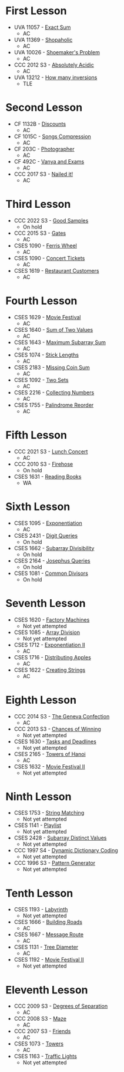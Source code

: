 # First Lesson

- UVA 11057 - [Exact Sum](https://onlinejudge.org/external/110/11057.pdf)
	- AC
- UVA 11369 - [Shopaholic](https://onlinejudge.org/external/113/11369.pdf)
	- AC
- UVA 10026 - [Shoemaker's Problem](https://onlinejudge.org/external/100/10026.pdf)
	- AC
- CCC 2012 S3 - [Absolutely Acidic](https://dmoj.ca/problem/ccc12s3)
	- AC
- UVA 13212 - [How many inversions](https://onlinejudge.org/external/132/13212.pdf)
	- TLE

# Second Lesson

- CF 1132B - [Discounts](https://codeforces.com/problemset/problem/1132/B)
	- AC
- CF 1015C - [Songs Compression](https://codeforces.com/problemset/problem/1015/C)
	- AC
- CF 203C - [Photographer](https://codeforces.com/contest/203/problem/C)
	- AC
- CF 492C - [Vanya and Exams](https://codeforces.com/contest/492/problem/C)
	- AC
- CCC 2017 S3 - [Nailed it!](https://dmoj.ca/problem/ccc17s3)
	- AC

# Third Lesson

- CCC 2022 S3 - [Good Samples](https://dmoj.ca/problem/ccc22s3)
	- On hold
- CCC 2015 S3 - [Gates](https://dmoj.ca/problem/ccc15s3)
	- AC
- CSES 1090 - [Ferris Wheel](https://cses.fi/problemset/task/1090)
	- AC
- CSES 1090 - [Concert Tickets](https://cses.fi/problemset/task/1091)
	- AC
- CSES 1619 - [Restaurant Customers](https://cses.fi/problemset/task/1619)
	- AC

# Fourth Lesson

- CSES 1629 - [Movie Festival](https://cses.fi/problemset/task/1629)
	- AC
- CSES 1640 - [Sum of Two Values](https://cses.fi/problemset/task/1640)
	- AC
- CSES 1643 - [Maximum Subarray Sum](https://cses.fi/problemset/task/1643)
	- AC
- CSES 1074 - [Stick Lengths](https://cses.fi/problemset/task/1074)
	- AC
- CSES 2183 - [Missing Coin Sum](https://cses.fi/problemset/task/2183)
	- AC
- CSES 1092 - [Two Sets](https://cses.fi/problemset/task/1092)
	- AC
- CSES 2216 - [Collecting Numbers](https://cses.fi/problemset/task/2216)
	- AC
- CSES 1755 - [Palindrome Reorder](https://cses.fi/problemset/task/1755)
	- AC

# Fifth Lesson

- CCC 2021 S3 - [Lunch Concert](https://dmoj.ca/problem/ccc21s3)
	- AC
- CCC 2010 S3 - [Firehose](https://dmoj.ca/problem/ccc10s3)
	- On hold
- CSES 1631 - [Reading Books](https://cses.fi/problemset/task/1631/)
	- WA

# Sixth Lesson

- CSES 1095 - [Exponentiation](https://cses.fi/problemset/task/1095/)
	- AC
- CSES 2431 - [Digit Queries](https://cses.fi/problemset/task/2431/)
	- On hold
- CSES 1662 - [Subarray Divisibility](https://cses.fi/problemset/task/1662)
	- On hold
- CSES 2164 - [Josephus Queries](https://cses.fi/problemset/task/2164)
	- On hold
- CSES 1081 - [Common Divisors](https://cses.fi/problemset/task/1081/)
	- On hold

# Seventh Lesson

- CSES 1620 - [Factory Machines](https://cses.fi/problemset/task/1620/)
	- Not yet attempted
- CSES 1085 - [Array Division](https://cses.fi/problemset/task/1085)
	- Not yet attempted
- CSES 1712 - [Exponentiation II](https://cses.fi/problemset/task/1712)
	- AC
- CSES 1716 - [Distributing Apples](https://cses.fi/problemset/task/1716)
	- AC
- CSES 1622 - [Creating Strings](https://cses.fi/problemset/task/1622)
	- AC

# Eighth Lesson

- CCC 2014 S3 - [The Geneva Confection](https://dmoj.ca/problem/ccc14s3)
	- AC
- CCC 2013 S3 - [Chances of Winning](https://dmoj.ca/problem/ccc13s3)
	- Not yet attempted
- CSES 1630 - [Tasks and Deadlines](https://cses.fi/problemset/task/1630)
	- Not yet attempted
- CSES 2165 - [Towers of Hanoi](https://cses.fi/problemset/task/2165)
	- AC
- CSES 1632 - [Movie Festival II](https://cses.fi/problemset/task/1632)
	- Not yet attempted

# Ninth Lesson

- CSES 1753 - [String Matching](https://cses.fi/problemset/task/1753)
	- Not yet attempted
- CSES 1141 - [Playlist](https://cses.fi/problemset/task/1141)
	- Not yet attempted
- CSES 2428 - [Subarray Distinct Values](https://cses.fi/problemset/task/2428)
	- Not yet attempted
- CCC 1997 S4 - [Dynamic Dictionary Coding](https://dmoj.ca/problem/ccc97s4)
	- Not yet attempted
- CCC 1996 S3 - [Pattern Generator](https://dmoj.ca/problem/ccc96s3)
	- Not yet attempted

# Tenth Lesson

- CSES 1193 - [Labyrinth](https://cses.fi/problemset/task/1193)
	- Not yet attempted
- CSES 1666 - [Building Roads](https://cses.fi/problemset/task/1666)
	- AC
- CSES 1667 - [Message Route](https://cses.fi/problemset/task/1667)
	- AC
- CSES 1131 - [Tree Diameter](https://cses.fi/problemset/task/1131)
	- AC
- CSES 1192 - [Movie Festival II](https://cses.fi/problemset/task/1192)
	- Not yet attempted

# Eleventh Lesson

- CCC 2009 S3 - [Degrees of Separation](https://dmoj.ca/problem/ccc09s3)
	- AC
- CCC 2008 S3 - [Maze](https://dmoj.ca/problem/ccc08s3)
	- AC
- CCC 2007 S3 - [Friends](https://dmoj.ca/problem/ccc07s3)
	- AC
- CSES 1073 - [Towers](https://cses.fi/problemset/task/1073)
	- AC
- CSES 1163 - [Traffic Lights](https://cses.fi/problemset/task/1163)
	- Not yet attempted
